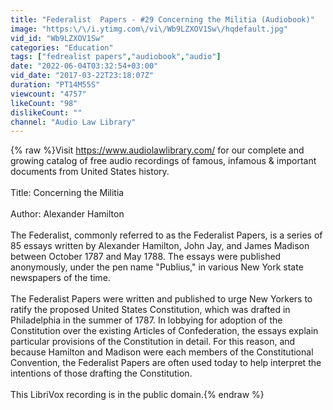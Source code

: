 ```yaml
---
title: "Federalist  Papers - #29 Concerning the Militia (Audiobook)"
image: "https:\/\/i.ytimg.com\/vi\/Wb9LZXOV1Sw\/hqdefault.jpg"
vid_id: "Wb9LZXOV1Sw"
categories: "Education"
tags: ["fedrealist papers","audiobook","audio"]
date: "2022-06-04T03:32:54+03:00"
vid_date: "2017-03-22T23:18:07Z"
duration: "PT14M55S"
viewcount: "4757"
likeCount: "98"
dislikeCount: ""
channel: "Audio Law Library"
---
```

{% raw %}Visit <a rel="nofollow" target="blank" href="https://www.audiolawlibrary.com/">https://www.audiolawlibrary.com/</a> for our complete and growing catalog of free audio recordings of famous, infamous &amp; important documents from United States history.<br /><br />Title: Concerning the Militia<br /><br />Author: Alexander Hamilton<br /><br />The Federalist, commonly referred to as the Federalist Papers, is a series of 85 essays written by Alexander Hamilton, John Jay, and James Madison between October 1787 and May 1788. The essays were published anonymously, under the pen name &quot;Publius,&quot; in various New York state newspapers of the time.<br /><br />The Federalist Papers were written and published to urge New Yorkers to ratify the proposed United States Constitution, which was drafted in Philadelphia in the summer of 1787. In lobbying for adoption of the Constitution over the existing Articles of Confederation, the essays explain particular provisions of the Constitution in detail. For this reason, and because Hamilton and Madison were each members of the Constitutional Convention, the Federalist Papers are often used today to help interpret the intentions of those drafting the Constitution.<br /><br />This LibriVox recording is in the public domain.{% endraw %}
